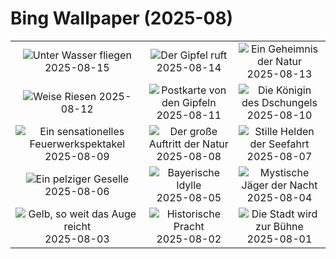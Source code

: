 # Bing Wallpaper (2025-08)

|  |  |  |
|:---:|:---:|:---:|
| ![](https://www.bing.com/th?id=OHR.SpottedEagleRay_DE-DE1512505039_400x240.jpg "Unter Wasser fliegen") 2025-08-15 | ![](https://www.bing.com/th?id=OHR.PizNairPeak_DE-DE6932582005_400x240.jpg "Der Gipfel ruft") 2025-08-14 | ![](https://www.bing.com/th?id=OHR.CoronaArch_DE-DE6360631129_400x240.jpg "Ein Geheimnis der Natur") 2025-08-13 |
| ![](https://www.bing.com/th?id=OHR.KenyaElephants_DE-DE2871911456_400x240.jpg "Weise Riesen") 2025-08-12 | ![](https://www.bing.com/th?id=OHR.SantaMaddalena_DE-DE0481980193_400x240.jpg "Postkarte von den Gipfeln") 2025-08-11 | ![](https://www.bing.com/th?id=OHR.LionessKenya_DE-DE2649439524_400x240.jpg "Die Königin des Dschungels") 2025-08-10 |
| ![](https://www.bing.com/th?id=OHR.RhineFirework_DE-DE3111105918_400x240.jpg "Ein sensationelles Feuerwerkspektakel") 2025-08-09 | ![](https://www.bing.com/th?id=OHR.IguazuArgentina_DE-DE9260087426_400x240.jpg "Der große Auftritt der Natur") 2025-08-08 | ![](https://www.bing.com/th?id=OHR.GasparillaLight_DE-DE5398633166_400x240.jpg "Stille Helden der Seefahrt") 2025-08-07 |
| ![](https://www.bing.com/th?id=OHR.BabyLemur_DE-DE7888318090_400x240.jpg "Ein pelziger Geselle") 2025-08-06 | ![](https://www.bing.com/th?id=OHR.PoppyfieldAdelschlag_DE-DE8788732067_400x240.jpg "Bayerische Idylle") 2025-08-05 | ![](https://www.bing.com/th?id=OHR.LaplandOwl_DE-DE9006060436_400x240.jpg "Mystische Jäger der Nacht") 2025-08-04 |
| ![](https://www.bing.com/th?id=OHR.HappySunflower_DE-DE9238055118_400x240.jpg "Gelb, so weit das Auge reicht") 2025-08-03 | ![](https://www.bing.com/th?id=OHR.HerrenhaeuserHannover_DE-DE9700830017_400x240.jpg "Historische Pracht") 2025-08-02 | ![](https://www.bing.com/th?id=OHR.EdinburghFringe_DE-DE9968170483_400x240.jpg "Die Stadt wird zur Bühne") 2025-08-01 |
